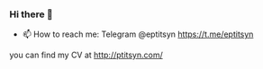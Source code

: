 ### Hi there 👋

- 📫 How to reach me: Telegram @eptitsyn https://t.me/eptitsyn

you can find my CV at http://ptitsyn.com/
<!--
**eptitsyn/eptitsyn** is a ✨ _special_ ✨ repository because its `README.md` (this file) appears on your GitHub profile.

Here are some ideas to get you started:

- 🌱 I’m currently learning Tensorflow
- 🔭 I’m currently working on ...
- 💬 Ask me about anything, will be glad to help.
- 👯 I’m looking to collaborate on ...
- 🤔 I’m looking for help with ...


- 😄 Pronouns: ...
- ⚡ Fun fact: ...
-->
